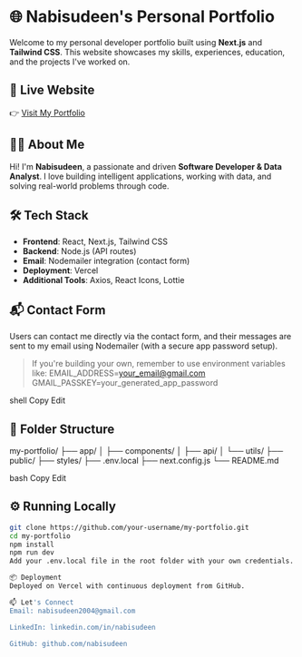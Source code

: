 # 🌐 Nabisudeen's Personal Portfolio

Welcome to my personal developer portfolio built using **Next.js** and **Tailwind CSS**. This website showcases my skills, experiences, education, and the projects I've worked on.

## 🚀 Live Website

👉 [Visit My Portfolio](https://portfolio-nabisudeen-07.vercel.app)

## 🧑‍💻 About Me

Hi! I'm **Nabisudeen**, a passionate and driven **Software Developer & Data Analyst**. I love building intelligent applications, working with data, and solving real-world problems through code.

## 🛠️ Tech Stack

- **Frontend**: React, Next.js, Tailwind CSS
- **Backend**: Node.js (API routes)
- **Email**: Nodemailer integration (contact form)
- **Deployment**: Vercel
- **Additional Tools**: Axios, React Icons, Lottie

## 📬 Contact Form

Users can contact me directly via the contact form, and their messages are sent to my email using Nodemailer (with a secure app password setup).

> If you're building your own, remember to use environment variables like:
EMAIL_ADDRESS=your_email@gmail.com
GMAIL_PASSKEY=your_generated_app_password

shell
Copy
Edit

## 📁 Folder Structure

my-portfolio/
├── app/
│ ├── components/
│ ├── api/
│ └── utils/
├── public/
├── styles/
├── .env.local
├── next.config.js
└── README.md

bash
Copy
Edit

## ⚙️ Running Locally

```bash
git clone https://github.com/your-username/my-portfolio.git
cd my-portfolio
npm install
npm run dev
Add your .env.local file in the root folder with your own credentials.

📦 Deployment
Deployed on Vercel with continuous deployment from GitHub.

📫 Let's Connect
Email: nabisudeen2004@gmail.com

LinkedIn: linkedin.com/in/nabisudeen

GitHub: github.com/nabisudeen

